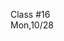 <div class="lecture1">

<div class="column_date">
<p markdown="block">

Class #16 <br>
Mon,10/28

</p>
</div>
<div class="column_materials">
<p markdown="block">



</p>
</div>

<div class="column_assign">
<p markdown="block">



</p>
</div>

</div>

